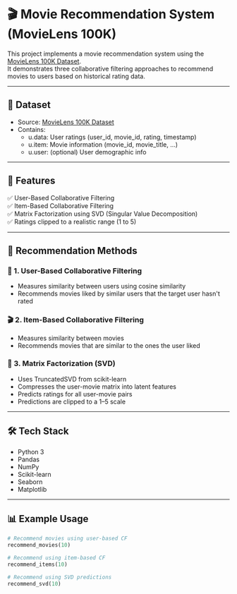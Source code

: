 # 🎬 Movie Recommendation System (MovieLens 100K)

This project implements a movie recommendation system using the [MovieLens 100K Dataset](https://grouplens.org/datasets/movielens/100k/).  
It demonstrates three collaborative filtering approaches to recommend movies to users based on historical rating data.

---

## 📁 Dataset

- Source: [MovieLens 100K Dataset](https://www.kaggle.com/datasets/heeraldedhia/movielens-dataset)
- Contains:
  - u.data: User ratings (user_id, movie_id, rating, timestamp)
  - u.item: Movie information (movie_id, movie_title, ...)
  - u.user: (optional) User demographic info

---

## 🚀 Features

✅ User-Based Collaborative Filtering  
✅ Item-Based Collaborative Filtering  
✅ Matrix Factorization using SVD (Singular Value Decomposition)  
✅ Ratings clipped to a realistic range (1 to 5)

---

## 🧠 Recommendation Methods

### 👤 1. User-Based Collaborative Filtering

- Measures similarity between users using cosine similarity
- Recommends movies liked by similar users that the target user hasn't rated

### 🎬 2. Item-Based Collaborative Filtering

- Measures similarity between movies
- Recommends movies that are similar to the ones the user liked

### 🧮 3. Matrix Factorization (SVD)

- Uses TruncatedSVD from scikit-learn
- Compresses the user-movie matrix into latent features
- Predicts ratings for all user-movie pairs
- Predictions are clipped to a 1–5 scale

---

## 🛠️ Tech Stack

- Python 3
- Pandas
- NumPy
- Scikit-learn
- Seaborn
- Matplotlib

---

## 📊 Example Usage

```python
# Recommend movies using user-based CF
recommend_movies(10)

# Recommend using item-based CF
recommend_items(10)

# Recommend using SVD predictions
recommend_svd(10)
